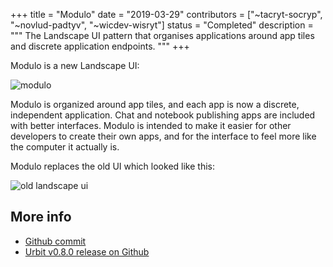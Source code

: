 +++
title = "Modulo"
date = "2019-03-29"
contributors = ["~tacryt-socryp", "~novlud-padtyv", "~wicdev-wisryt"]
status = "Completed"
description = """
The Landscape UI pattern that organises applications around app tiles and discrete application endpoints.
"""
+++

Modulo is a new Landscape UI:

![modulo](https://m.tinnus-napbus.xyz/pub/timeline/2022.5.20..10.10.03-modulo.png)

Modulo is organized around app tiles, and each app is now a discrete,
independent application. Chat and notebook publishing apps are included with
better interfaces. Modulo is intended to make it easier for other developers to
create their own apps, and for the interface to feel more like the computer it
actually is.

Modulo replaces the old UI which looked like this:

![old landscape ui](https://m.tinnus-napbus.xyz/pub/timeline/2022.5.23..09.59.47-old-landscape.png)

## More info

- [Github commit](https://github.com/urbit/urbit/commit/813249b199fb05a147a0c49cafc552b8ff5325bb)
- [Urbit v0.8.0 release on Github](https://github.com/urbit/urbit/releases/tag/v0.8.0)
